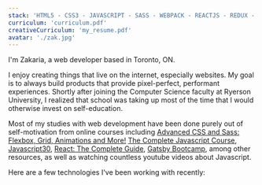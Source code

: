 ```yaml
---
stack: 'HTML5 - CSS3 - JAVASCRIPT - SASS - WEBPACK - REACTJS - REDUX - STYLED COMPONENTS - CSS MODULES - BABEL - GRAPHQL - GATSBY'
curriculum: 'curriculum.pdf'
creativeCurriculum: 'my_resume.pdf'
avatar: './zak.jpg'
---
```


I'm Zakaria, a web developer based in Toronto, ON.

I enjoy creating things that live on the internet, especially websites. My goal is to always build products that provide pixel-perfect, performant experiences. Shortly after joining the Computer Science faculty at Ryerson University, I realized that school was taking up most of the time that I would otherwise invest on self-education.

Most of my studies with web development have been done purely out of self-motivation from online courses including [Advanced CSS and Sass: Flexbox, Grid, Animations and More!](https://www.udemy.com/advanced-css-and-sass/) [The Complete Javascript Course](https://www.udemy.com/the-complete-javascript-course), [Javascript30](https://javascript30.com/), [React: The Complete Guide](https://www.udemy.com/react-the-complete-guide-incl-redux), [Gatsby Bootcamp](https://www.youtube.com/watch?v=8t0vNu2fCCM), among other resources, as well as watching countless youtube videos about Javascript.


Here are a few technologies I've been working with recently: